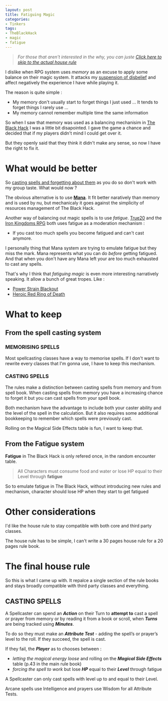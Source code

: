 ```yaml
---
layout: post
title: Fatiguing Magic
categories: 
- Tinkers
tags: 
- TheBlackHack
- magic
- fatigue
---
```


> _For those that aren't interested in the why, you can juste [Click here to skip to the actual house rule](#the-house-rule)_

I dislike when RPG system uses _memory_ as an excuse to apply some balance on their magic system. It attacks my [suspension of disbelief](https://en.wikipedia.org/wiki/Suspension_of_disbelief) and affect negatively the experience I have while playing it.

The reason is quite simple : 
* My memory don't usually start to forget things I just used ... It tends to forget things I rarely use ...
* My memory cannot remember multiple time the same information

So when I saw that memory was used as a balancing mechanisim in [The Black Hack](/tags/TheBlackHack) I was a little bit disapointed. I gave the game a chance and decided that if my players didn't mind I could get over it.

But they openly said that they think it didn't make any sense, so now I have the right to fix it.

# What would be better

So [casting spells and forgetting about them](https://tvtropes.org/pmwiki/pmwiki.php/Main/VancianMagic) as you do so don't work with my group taste. What would now ? 

The obvious alternative is to use [**Mana**](https://tvtropes.org/pmwiki/pmwiki.php/Main/Mana).  It fit better naratively than memory and is used by nu, but mechanicaly it goes against the simplicity of resources management of The Black Hack.

Another way of balancing out magic spells is to use  _fatigue_.  [True20](https://greenroninstore.com/collections/true20) and the [Iron Kingdoms RPG](https://store.privateerpress.com/games/iron-kingdoms-rpg) both uses fatigue as a moderation mechanism :

* If you cast too much spells you become fatigued and can't cast anymore.
 
I personally thing that Mana system are trying to emulate fatigue but they miss the mark. Mana represents what you can do  _before_  getting fatigued. And that when you don't have any Mana left your are too much exhausted to cast any spells. 
 
That's why I think that  _fatiguing magic_  is even more interesting narratively speaking. It allow a bunch of great tropes. Like :
* [Power Strain Blackout](https://tvtropes.org/pmwiki/pmwiki.php/Main/PowerStrainBlackout)
* [Heroic Red Ring of Death](https://tvtropes.org/pmwiki/pmwiki.php/Main/HeroicRROD)


# What to keep 

## From the spell casting system 

###  MEMORISING SPELLS
Most spellcasting classes have a way to memorise spells. If I don't want to rewrite every classes that I'm gonna use, I have to keep this mechanism.

### CASTING SPELLS

The rules make a distinction between casting spells from memory and from spell book. When casting spells from memory you have a increasing chance to forget it but you can cast spells from your spell book.

Both mechanism have the advantage to include both your caster ability and the level of the spell in the calculation. But it also requires some additional bookkeeping to remember which spells were previously cast.

Rolling on the Magical Side Effects table is fun, I want to keep that.
 
## From the Fatigue system
 
**Fatigue** in The Black Hack is only refered once, in the random encounter table.
 
> All Characters must consume food and water or lose HP equal to their Level through **fatigue**

So to emulate fatigue in The Black Hack, without introducing new rules and mechanism, character should lose HP when they start to get fatigued

# Other considerations

I'd like the house rule to stay compatible with both core and third party classes.

The house rule has to be simple, I can't write a 30 pages house rule for a 20 pages rule book.




# The final house rule

So this is what I came up with. It repalce a single section of the rule books and stays broadly compatible with third party classes and everything.

## CASTING SPELLS

 A Spellcaster can spend an **_Action_** on their Turn to **attempt to**  cast a spell or prayer from memory or by reading it from a book or scroll, when **_Turns_** are being tracked using **_Minutes_**.

To do so they must make an **_Attribute Test_** - adding the spell’s or prayer’s level to the roll. If they succeed, the spell is cast. 

If they fail, the **_Player_** as to chooses between :
* _letting the magical energy loose_ and rolling on the **_Magical Side Effects_** table (p.43 in the main rule book)
* _forcing the spell to work_ but lose **_HP_** equal to their **_Level_** through fatigue

A Spellcaster can only cast spells with level up to and equal to their Level.

Arcane spells use Intelligence and prayers use Wisdom for all Attribute Tests.

<!--stackedit_data:
eyJoaXN0b3J5IjpbLTEwNzcyMTYyNDEsLTEyMDc2MDc2NjgsMz
g2ODMwNjQ1LDE1NjE2MjE5MDUsLTcwNzY1MjUxNiwtMTc2MTgy
MjU2OSwtMTkzODg3NTY5NSwxNzcyODUzNjQ3LC0xOTQxMzY2ND
A1LC05NzkxMjc1MTEsMTMwNTA5NjA3NV19
-->